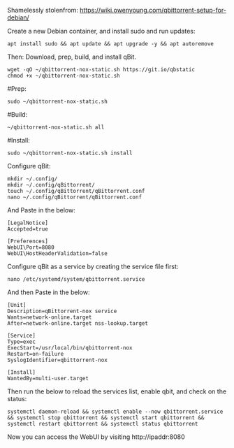 Shamelessly stolenfrom: https://wiki.owenyoung.com/qbittorrent-setup-for-debian/

Create a new Debian container, and install sudo and run updates:
	
	apt install sudo && apt update && apt upgrade -y && apt autoremove

Then: Download, prep, build, and install qBit.
	
	wget -qO ~/qbittorrent-nox-static.sh https://git.io/qbstatic 
	chmod +x ~/qbittorrent-nox-static.sh

#Prep:

	sudo ~/qbittorrent-nox-static.sh
#Build:
	
	~/qbittorrent-nox-static.sh all

#Install:
	
	sudo ~/qbittorrent-nox-static.sh install

Configure qBit:
	
	mkdir ~/.config/
	mkdir ~/.config/qBittorrent/ 
	touch ~/.config/qBittorrent/qBittorrent.conf
	nano ~/.config/qBittorrent/qBittorrent.conf

And Paste in the below:
	
	[LegalNotice]
	Accepted=true

	[Preferences]
	WebUI\Port=8080
	WebUI\HostHeaderValidation=false

Configure qBit as a service by creating the service file first:
	
	nano /etc/systemd/system/qbittorrent.service 

And then Paste in the below:
	
	[Unit]
	Description=qBittorrent-nox service
	Wants=network-online.target
	After=network-online.target nss-lookup.target

	[Service]
	Type=exec
	ExecStart=/usr/local/bin/qbittorrent-nox
	Restart=on-failure
	SyslogIdentifier=qbittorrent-nox

	[Install]
	WantedBy=multi-user.target

Then run the below to reload the services list, enable qbit, and check on the status:
	
	systemctl daemon-reload && systemctl enable --now qbittorrent.service && systemctl stop qbittorrent && systemctl start qbittorrent && systemctl restart qbittorrent && systemctl status qbittorrent

Now you can access the WebUI by visiting http://ipaddr:8080

